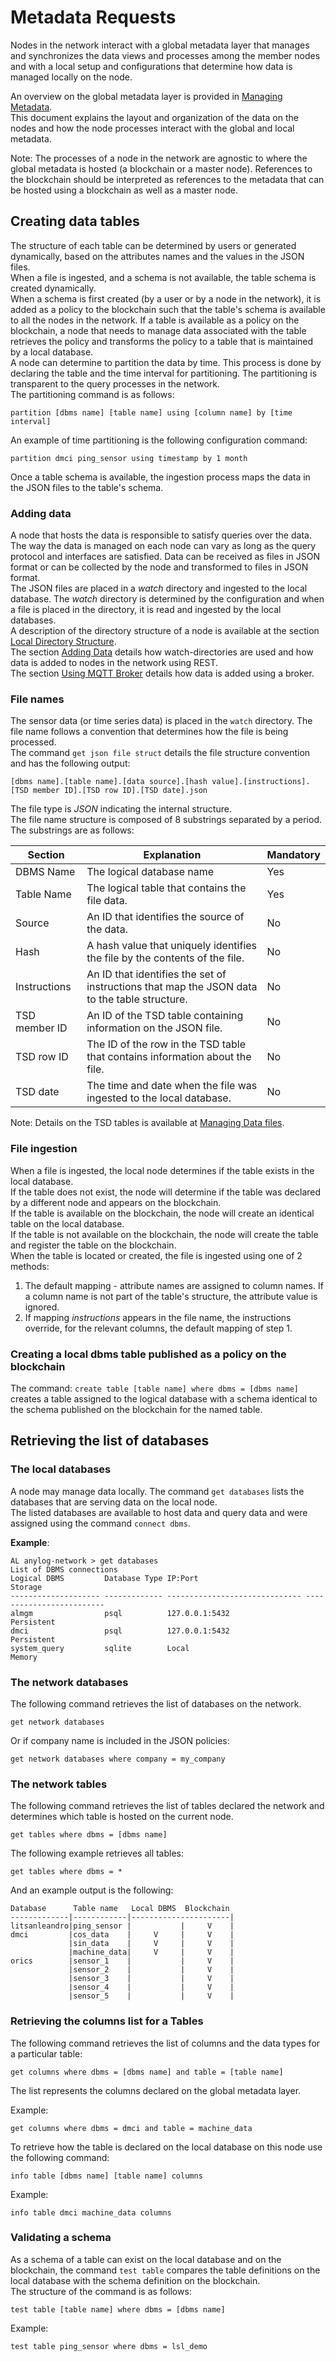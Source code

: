 # Metadata Requests

Nodes in the network interact with a global metadata layer that manages and synchronizes the data views and processes among 
the member nodes and with a local setup and configurations that determine how data is managed locally on the node.  

An overview on the global metadata layer is provided in [Managing Metadata](../deploying%20nodes%20&%20AnyLog%20CLI/metadata%20management.md#managing-metadata).  
This document explains the layout and organization of the data on the nodes and how the node processes interact with the global and local metadata.  
 
Note: The processes of a node in the network are agnostic to where the global metadata is hosted (a blockchain or a master node). 
References to the blockchain should be interpreted as references to the metadata that can be hosted using a blockchain as well as a master node.

## Creating data tables

The structure of each table can be determined by users or generated dynamically, based on the attributes names and the values in the JSON files.  
When a file is ingested, and a schema is not available, the table schema is created dynamically.    
When a schema is first created (by a user or by a node in the network), it is added as a policy to the blockchain such that the table's schema is available to all 
the nodes in the network. If a table is available as a policy on the blockchain, a node that needs to manage data associated with the table retrieves the policy and 
transforms the policy to a table that is maintained by a local database.  
A node can determine to partition the data by time. This process is done by declaring the table and the time interval for partitioning. The partitioning 
is transparent to the query processes in the network.  
The partitioning command is as follows:
```anylog
partition [dbms name] [table name] using [column name] by [time interval]
```
An example of time partitioning is the following configuration command:  
```anylog
partition dmci ping_sensor using timestamp by 1 month
```
Once a table schema is available, the ingestion process maps the data in the JSON files to the table's schema.


### Adding data

A node that hosts the data is responsible to satisfy queries over the data. The way the data is managed on each node can vary as long
as the query protocol and interfaces are satisfied.
Data can be received as files in JSON format or can be collected by the node and transformed to files in JSON format.  
The JSON files are placed in a _watch_ directory and ingested to the local database.
The _watch_ directory is determined by the configuration and when a file is placed in the directory, it is read and ingested by the local databases.  
A description of the directory structure of a node is available at the section [Local Directory Structure](../deploying%20nodes%20&%20AnyLog%20CLI/getting%20started.md#local-directory-structure).  
The section [Adding Data](../data%20management/adding%20data.md#adding-data-to-nodes-in-the-network) 
details how watch-directories are used and how data is added to nodes in the network using REST.       
The section [Using MQTT Broker](../southbound%20connectors/message%20broker.md#using-a-message-broker) details how data is added using a broker.  

### File names

The sensor data (or time series data) is placed in the `watch` directory.
The file name follows a convention that determines how the file is being processed.    
The command `get json file struct` details the file structure convention and has the following output:  
```anylog
[dbms name].[table name].[data source].[hash value].[instructions].[TSD member ID].[TSD row ID].[TSD date].json
```

The file type is _JSON_ indicating the internal structure.  
The file name structure is composed of 8 substrings separated by a period. The substrings are as follows:

| Section       | Explanation  | Mandatory  |
| ------------- | ----------- | --------  |
| DBMS Name | The logical database name | Yes |
| Table Name | The logical table that contains the file data. | Yes |
| Source | An ID that identifies the source of the data. | No |
| Hash | A hash value that uniquely identifies the file by the contents of the file. | No |
| Instructions | An ID that identifies the set of instructions that map the JSON data to the table structure. | No |
| TSD member ID | An ID of the TSD table containing information on the JSON file. | No |
| TSD row ID | The ID of the row in  the TSD table that contains information about the file. | No |
| TSD date | The time and date when the file was ingested to the local database. | No |

Note: Details on the TSD tables is available at [Managing Data files](../deploying%20nodes%20&%20AnyLog%20CLI/managing%20data%20files%20status.md#managing-data-files).

### File ingestion

When a file is ingested, the local node determines if the table exists in the local database.  
If the table does not exist, the node will determine if the table was declared by a different node and appears on the blockchain.  
If the table is available on the blockchain, the node will create an identical table on the local database.  
If the table is not available on the blockchain, the node will create the table and register the table on the blockchain.  
When the table is located or created, the file is ingested using one of 2 methods:  
1. The default mapping - attribute names are assigned to column names. If a column name is not part of the table's structure, the attribute value is ignored.  
2. If mapping _instructions_ appears in the file name, the instructions override, for the relevant columns, the default mapping of step 1.


### Creating a local dbms table published as a policy on the blockchain

The command: `create table [table name] where dbms = [dbms name]` creates a table assigned to the logical database with a schema identical to the schema published on the blockchain for the named table.


## Retrieving the list of databases

### The local databases

A node may manage data locally. The command `get databases` lists the databases that are serving data on the local node.  
The listed databases are available to host data and query data and were assigned using the command `connect dbms`.  

**Example**:
```anylog
AL anylog-network > get databases
List of DBMS connections
Logical DBMS         Database Type IP:Port                        Storage
-------------------- ------------- ------------------------------ -------------------------
almgm                psql          127.0.0.1:5432                 Persistent
dmci                 psql          127.0.0.1:5432                 Persistent
system_query         sqlite        Local                          Memory
```

### The network databases

The following command retrieves the list of databases on the network.
```anylog
get network databases
```
Or if company name is included in the JSON policies:
```anylog
get network databases where company = my_company
```

### The network tables
The following command retrieves the list of tables declared the network and determines which table is hosted on the current node.
```anylog
get tables where dbms = [dbms name]
```

The following example retrieves all tables:
```anylog
get tables where dbms = *
```

And an example output is the following:
```anylog
Database      Table name   Local DBMS  Blockchain
-------------|------------|----------------------|
litsanleandro|ping_sensor |           |     V    |
dmci         |cos_data    |     V     |     V    |
             |sin_data    |     V     |     V    |
             |machine_data|     V     |     V    |
orics        |sensor_1    |           |     V    |
             |sensor_2    |           |     V    |
             |sensor_3    |           |     V    |
             |sensor_4    |           |     V    |
             |sensor_5    |           |     V    |
```

###  Retrieving the columns list for a Tables

The following command retrieves the list of columns and the data types for a particular table:
```anylog
get columns where dbms = [dbms name] and table = [table name]
```

The list represents the columns declared on the global metadata layer.

Example:
```anylog
get columns where dbms = dmci and table = machine_data
```

To retrieve how the table is declared on  the local database on this node use the following command:

```anylog
info table [dbms name] [table name] columns
```

Example:
```anylog
info table dmci machine_data columns
```

### Validating a schema

As a schema of a table can exist on the local database and on the blockchain, the command `test table` compares the table definitions on the local database with the schema definition on the blockchain.  
The structure of the command is as follows:  
```anylog
test table [table name] where dbms = [dbms name]
```

Example: 
```anylog
test table ping_sensor where dbms = lsl_demo
``` 



